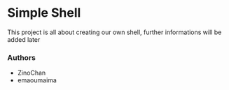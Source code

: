 # Simple Shell

This project is all about creating our own shell,
further informations will be added later


### Authors
- ZinoChan
- emaoumaima

